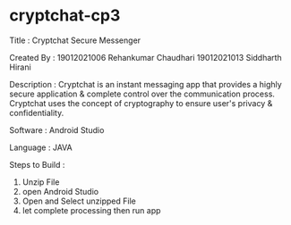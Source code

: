 # cryptchat-cp3

Title : Cryptchat Secure Messenger

Created By : 19012021006 Rehankumar Chaudhari
             19012021013 Siddharth Hirani

Description : Cryptchat is an instant messaging app that provides a highly secure application & complete control over the communication process. 
              Cryptchat uses the concept of cryptography to ensure user's privacy & confidentiality.

Software : Android Studio

Language : JAVA

Steps to Build :
1) Unzip File
2) open Android Studio 
3) Open and Select unzipped File
4) let complete processing then run app
